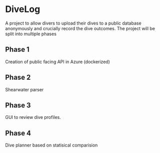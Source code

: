 # DiveLog

A project to allow divers to upload their dives to a public database anonymously and crucially record the dive outcomes.  The project will be split into multiple phases

## Phase 1
Creation of public facing API in Azure (dockerized)

## Phase 2
Shearwater parser

## Phase 3
GUI to review dive profiles.

## Phase 4
Dive planner based on statisical comparision
